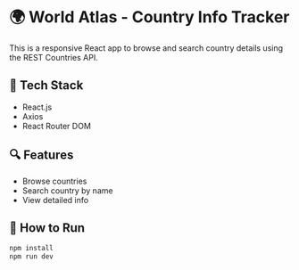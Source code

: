 # 🌍 World Atlas - Country Info Tracker

This is a responsive React app to browse and search country details using the REST Countries API.

## 🔧 Tech Stack
- React.js
- Axios
- React Router DOM

## 🔍 Features
- Browse countries
- Search country by name
- View detailed info


## 🚀 How to Run
```bash
npm install
npm run dev